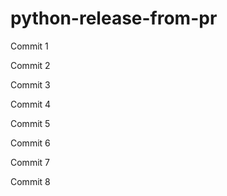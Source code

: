 # python-release-from-pr


Commit 1


Commit 2


Commit 3


Commit 4


Commit 5


Commit 6


Commit 7


Commit 8
